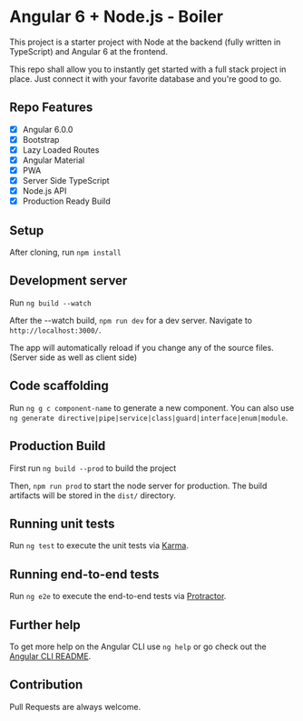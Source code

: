 # Angular 6 + Node.js - Boiler

This project is a starter project with Node at the backend (fully written in TypeScript) and Angular 6 at the frontend.

This repo shall allow you to instantly get started with a full stack project in place. Just connect it with your favorite database and you're good to go.

## Repo Features 

- [x] Angular 6.0.0
- [x] Bootstrap
- [x] Lazy Loaded Routes
- [x] Angular Material
- [x] PWA
- [x] Server Side TypeScript
- [x] Node.js API
- [x] Production Ready Build

## Setup

After cloning, run `npm install`

## Development server

Run `ng build --watch` 

After the --watch build, `npm run dev` for a dev server. Navigate to `http://localhost:3000/`. 

The app will automatically reload if you change any of the source files. (Server side as well as client side)

## Code scaffolding

Run `ng g c component-name` to generate a new component. You can also use `ng generate directive|pipe|service|class|guard|interface|enum|module`.

## Production Build

First run `ng build --prod` to build the project

Then, `npm run prod` to start the node server for production. The build artifacts will be stored in the `dist/` directory. 

## Running unit tests

Run `ng test` to execute the unit tests via [Karma](https://karma-runner.github.io).

## Running end-to-end tests

Run `ng e2e` to execute the end-to-end tests via [Protractor](http://www.protractortest.org/).

## Further help

To get more help on the Angular CLI use `ng help` or go check out the [Angular CLI README](https://github.com/angular/angular-cli/blob/master/README.md).

## Contribution

Pull Requests are always welcome. 
